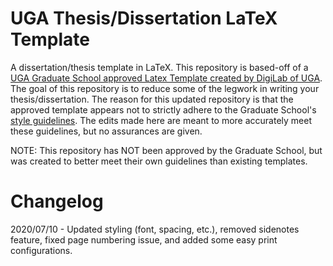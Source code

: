 # UGA Thesis/Dissertation LaTeX Template
A dissertation/thesis template in LaTeX. This repository is based-off of a [UGA Graduate School approved Latex Template created by DigiLab of UGA](https://github.com/DigiUGA/UGA-Dissertation-LaTeX-Template). The goal of this repository is to reduce some of the legwork in writing your thesis/dissertation. The reason for this updated repository is that the approved template appears not to strictly adhere to the Graduate School's [style guidelines](https://grad.uga.edu/wp-content/uploads/2020/04/theses_and_dissertations-STYLE-GUIDE-compressed.pdf). The edits made here are meant to more accurately meet these guidelines, but no assurances are given.

NOTE: This repository has NOT been approved by the Graduate School, but was created to better meet their own guidelines than existing templates.

# Changelog

2020/07/10 - Updated styling (font, spacing, etc.), removed sidenotes feature, fixed page numbering issue, and added some easy print configurations.